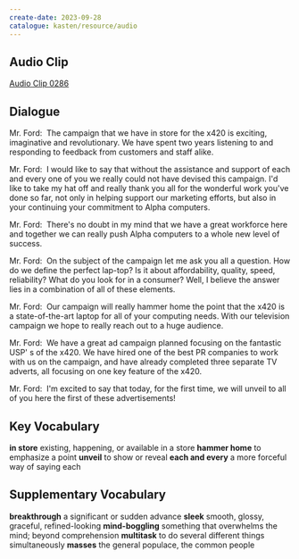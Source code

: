 ```yaml
---
create-date: 2023-09-28
catalogue: kasten/resource/audio
---
```


## Audio Clip
[Audio Clip 0286](https://archive.org/download/englishpod_all/englishpod_0286dg.mp3)

## Dialogue
Mr. Ford:  The campaign that we have in store for the x420 is exciting, imaginative and revolutionary. We have spent two years listening to and responding to feedback from customers and staff alike. 

Mr. Ford:  I would like to say that without the assistance and support of each and every one of you we really could not have devised this campaign. I'd like to take my hat off and really thank you all for the wonderful work you've done so far, not only in helping support  our marketing efforts, but also in your continuing your commitment to Alpha computers. 

Mr. Ford:  There's no doubt in my mind that we have a great workforce here and together we can really push Alpha computers to a whole new level of success. 

Mr. Ford:  On the subject of the campaign let me ask you all a question.  How do we define the perfect lap-top? Is it about affordability, quality, speed, reliability? What do you look for in a consumer? Well, I believe the answer lies in a combination of all of these elements. 

Mr. Ford:  Our campaign will really hammer home the point that the x420 is a state-of-the-art laptop for all of your computing needs. With our television campaign we hope to really reach out to a huge audience. 

Mr. Ford:  We have a great ad campaign planned focusing on the fantastic USP' s of the x420. We have hired one of the best PR companies to work with us on the campaign,  and have already completed three separate TV adverts, all focusing on one key feature of the x420. 

Mr. Ford:  I'm excited to say that today, for the first time,  we will unveil to all of you here the first of these advertisements! 

## Key Vocabulary
**in store**            existing, happening, or available in a store
**hammer home**         to emphasize a point
**unveil**              to show or reveal
**each and every**      a more forceful way of saying each

## Supplementary Vocabulary
**breakthrough**       a significant or sudden advance
**sleek**              smooth, glossy, graceful, refined-looking
**mind-boggling**      something that overwhelms the mind; beyond comprehension
**multitask**          to do several different things simultaneously
**masses**             the general populace, the common people
